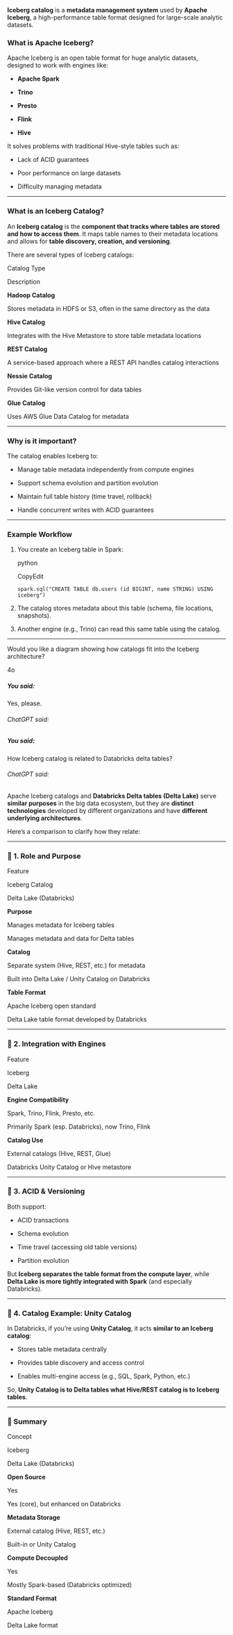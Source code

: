 **Iceberg catalog** is a **metadata management system** used by **Apache Iceberg**, a high-performance table format designed for large-scale analytic datasets.

### What is Apache Iceberg?

Apache Iceberg is an open table format for huge analytic datasets, designed to work with engines like:

-   **Apache Spark**
    
-   **Trino**
    
-   **Presto**
    
-   **Flink**
    
-   **Hive**
    

It solves problems with traditional Hive-style tables such as:

-   Lack of ACID guarantees
    
-   Poor performance on large datasets
    
-   Difficulty managing metadata
    

* * *

### What is an Iceberg Catalog?

An **Iceberg catalog** is the **component that tracks where tables are stored and how to access them**. It maps table names to their metadata locations and allows for **table discovery, creation, and versioning**.

There are several types of Iceberg catalogs:

Catalog Type

Description

**Hadoop Catalog**

Stores metadata in HDFS or S3, often in the same directory as the data

**Hive Catalog**

Integrates with the Hive Metastore to store table metadata locations

**REST Catalog**

A service-based approach where a REST API handles catalog interactions

**Nessie Catalog**

Provides Git-like version control for data tables

**Glue Catalog**

Uses AWS Glue Data Catalog for metadata

* * *

### Why is it important?

The catalog enables Iceberg to:

-   Manage table metadata independently from compute engines
    
-   Support schema evolution and partition evolution
    
-   Maintain full table history (time travel, rollback)
    
-   Handle concurrent writes with ACID guarantees
    

* * *

### Example Workflow

1.  You create an Iceberg table in Spark:
    
    python
    
    CopyEdit
    
    `spark.sql("CREATE TABLE db.users (id BIGINT, name STRING) USING iceberg")`
    
2.  The catalog stores metadata about this table (schema, file locations, snapshots).
    
3.  Another engine (e.g., Trino) can read this same table using the catalog.
    

* * *

Would you like a diagram showing how catalogs fit into the Iceberg architecture?

4o

##### You said:

Yes, please.

###### ChatGPT said:

##### You said:

How Iceberg catalog is related to Databricks delta tables?

###### ChatGPT said:

Apache Iceberg catalogs and **Databricks Delta tables (Delta Lake)** serve **similar purposes** in the big data ecosystem, but they are **distinct technologies** developed by different organizations and have **different underlying architectures**.

Here’s a comparison to clarify how they relate:

* * *

### 🔷 1. **Role and Purpose**

Feature

Iceberg Catalog

Delta Lake (Databricks)

**Purpose**

Manages metadata for Iceberg tables

Manages metadata and data for Delta tables

**Catalog**

Separate system (Hive, REST, etc.) for metadata

Built into Delta Lake / Unity Catalog on Databricks

**Table Format**

Apache Iceberg open standard

Delta Lake table format developed by Databricks

* * *

### 🔶 2. **Integration with Engines**

Feature

Iceberg

Delta Lake

**Engine Compatibility**

Spark, Trino, Flink, Presto, etc.

Primarily Spark (esp. Databricks), now Trino, Flink

**Catalog Use**

External catalogs (Hive, REST, Glue)

Databricks Unity Catalog or Hive metastore

* * *

### 🔸 3. **ACID & Versioning**

Both support:

-   ACID transactions
    
-   Schema evolution
    
-   Time travel (accessing old table versions)
    
-   Partition evolution
    

But **Iceberg separates the table format from the compute layer**, while **Delta Lake is more tightly integrated with Spark** (and especially Databricks).

* * *

### 🔹 4. **Catalog Example: Unity Catalog**

In Databricks, if you’re using **Unity Catalog**, it acts **similar to an Iceberg catalog**:

-   Stores table metadata centrally
    
-   Provides table discovery and access control
    
-   Enables multi-engine access (e.g., SQL, Spark, Python, etc.)
    

So, **Unity Catalog is to Delta tables what Hive/REST catalog is to Iceberg tables**.

* * *

### 🧩 Summary

Concept

Iceberg

Delta Lake (Databricks)

**Open Source**

Yes

Yes (core), but enhanced on Databricks

**Metadata Storage**

External catalog (Hive, REST, etc.)

Built-in or Unity Catalog

**Compute Decoupled**

Yes

Mostly Spark-based (Databricks optimized)

**Standard Format**

Apache Iceberg

Delta Lake format

